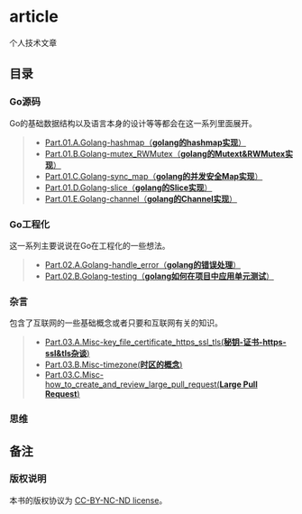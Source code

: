 # article
个人技术文章

## 目录
### Go源码
Go的基础数据结构以及语言本身的设计等等都会在这一系列里面展开。

> - [Part.01.A.Golang-hashmap（**golang的hashmap实现**）](./golang/Part.01.A.Golang-hashmap.md)
> - [Part.01.B.Golang-mutex_RWMutex（**golang的Mutext&RWMutex实现**）](./golang/Part.01.B.Golang-mutex_RWMutex.md)
> - [Part.01.C.Golang-sync_map（**golang的并发安全Map实现**）](./golang/Part.01.C.Golang-sync_map.md)
> - [Part.01.D.Golang-slice（**golang的Slice实现**）](./golang/Part.01.D.Golang-slice.md)
> - [Part.01.E.Golang-channel（**golang的Channel实现**）](./golang/Part.01.E.Golang-channel.md)

### Go工程化
这一系列主要说说在Go在工程化的一些想法。

> - [Part.02.A.Golang-handle_error（**golang的错误处理**）](./golang/Part.02.A.Golang-handle_error.md)
> - [Part.02.B.Golang-testing（**golang如何在项目中应用单元测试**）](./golang/Part.02.B.Golang-testing.md)

### 杂言
包含了互联网的一些基础概念或者只要和互联网有关的知识。

> - [Part.03.A.Misc-key_file_certificate_https_ssl_tls(**秘钥-证书-https-ssl&tls杂谈**)](./misc/Part.03.A.Misc-key_file_certificate_https_ssl_tls.md)
> - [Part.03.B.Misc-timezone(**时区的概念**)](./misc/Part.03.B.Misc-timezone.md)
> - [Part.03.C.Misc-how_to_create_and_review_large_pull_request(**Large Pull Request**)](./misc/Part.03.C.Misc-how_to_create_and_review_large_pull_request.md)

### 思维

## 备注
### 版权说明
本书的版权协议为 [CC-BY-NC-ND license](https://creativecommons.org/licenses/by-nc-nd/3.0/deed.zh)。
